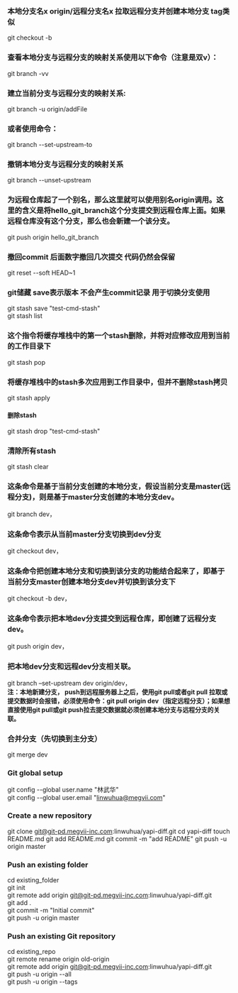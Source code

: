 
### 本地分支名x origin/远程分支名x  拉取远程分支并创建本地分支 tag类似  
git checkout -b 
### 查看本地分支与远程分支的映射关系使用以下命令（注意是双v）：  
git branch -vv
### 建立当前分支与远程分支的映射关系:
git branch -u origin/addFile
### 或者使用命令：
git branch --set-upstream-to 
### 撤销本地分支与远程分支的映射关系
git branch --unset-upstream
### 为远程仓库起了一个别名，那么这里就可以使用别名origin调用。这里的含义是将hello_git_branch这个分支提交到远程仓库上面。如果远程仓库没有这个分支，那么也会新建一个该分支。
git push origin hello_git_branch 

### 撤回commit  后面数字撤回几次提交  代码仍然会保留
git reset --soft HEAD~1
### git储藏 save表示版本  不会产生commit记录  用于切换分支使用  
git stash save "test-cmd-stash"   
git stash list
### 这个指令将缓存堆栈中的第一个stash删除，并将对应修改应用到当前的工作目录下
git stash pop   
### 将缓存堆栈中的stash多次应用到工作目录中，但并不删除stash拷贝
git stash apply   
#### 删除stash
git stash drop "test-cmd-stash"
### 清除所有stash
git stash clear  

### 这条命令是基于当前分支创建的本地分支，假设当前分支是master(远程分支)，则是基于master分支创建的本地分支dev。
git branch dev，
### 这条命令表示从当前master分支切换到dev分支
git checkout dev，
### 这条命令把创建本地分支和切换到该分支的功能结合起来了，即基于当前分支master创建本地分支dev并切换到该分支下
git checkout -b dev，
### 这条命令表示把本地dev分支提交到远程仓库，即创建了远程分支dev。
git push origin dev，
### 把本地dev分支和远程dev分支相关联。
git branch –set-upstream dev origin/dev，  
**注：本地新建分支， push到远程服务器上之后，使用git pull或者git pull 拉取或提交数据时会报错，必须使用命令：git pull origin dev（指定远程分支）；如果想直接使用git pull或git push拉去提交数据就必须创建本地分支与远程分支的关联。**
### 合并分支（先切换到主分支）
git merge  dev  


### Git global setup  
git config --global user.name "林武华"  
git config --global user.email "linwuhua@megvii.com"  

### Create a new repository
git clone git@git-pd.megvii-inc.com:linwuhua/yapi-diff.git
cd yapi-diff
touch README.md
git add README.md
git commit -m "add README"
git push -u origin master

### Push an existing folder
cd existing_folder  
git init  
git remote add origin git@git-pd.megvii-inc.com:linwuhua/yapi-diff.git  
git add .  
git commit -m "Initial commit"  
git push -u origin master  

### Push an existing Git repository
cd existing_repo  
git remote rename origin old-origin  
git remote add origin git@git-pd.megvii-inc.com:linwuhua/yapi-diff.git  
git push -u origin --all  
git push -u origin --tags  
